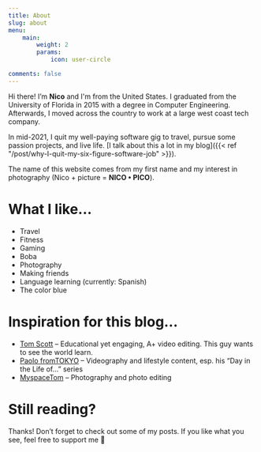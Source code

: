 ```yaml
---
title: About
slug: about
menu:
    main: 
        weight: 2
        params:
            icon: user-circle

comments: false
---
```


Hi there! I’m **Nico** and I'm from the United States. I graduated from the University of Florida in 2015 with a degree in Computer Engineering. Afterwards, I moved across the country to work at a large west coast tech company.

In mid-2021, I quit my well-paying software gig to travel, pursue some passion projects, and live life. [I talk about this a lot in my blog]({{< ref "/post/why-I-quit-my-six-figure-software-job" >}}).

The name of this website comes from my first name and my interest in photography (Nico + picture = **NICO • PICO**).

# What I like…

- Travel
- Fitness
- Gaming
- Boba
- Photography
- Making friends
- Language learning (currently: Spanish)
- The color blue

# Inspiration for this blog…

- [Tom Scott](https://www.youtube.com/TomScottGo) – Educational yet engaging, A+ video editing. This guy wants to see the world learn.
- [Paolo fromTOKYO](https://www.youtube.com/c/PaolofromTOKYO) – Videography and lifestyle content, esp. his “Day in the Life of…” series
- [MyspaceTom](https://www.instagram.com/myspacetom/) – Photography and photo editing

# Still reading?

Thanks! Don’t forget to check out some of my posts. If you like what you see, feel free to support me 🙂
